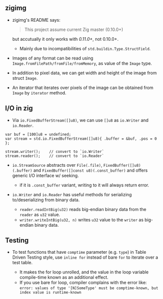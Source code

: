 ## zigimg

- zigimg's README says: 
  > This project assume current Zig master (0.10.0+)

  but accutually it only works with *0.11.0+*, not 0.10.0+.
    
    - Mainly due to incompatibilities of `std.buildin.Type.StructField`.

- Images of any format can be read using `Image.fromFilePath/fromFile/fromMemory`, as value of the `Image` type.

- In addition to pixel data, we can get width and height of the image from struct `Image`.

- An iterator that iterates over pixels of the image can be obtained from `Image` by `iterator` method.

## I/O in zig

- Via `io.FixedBufferStream([]u8)`, we can use `[]u8` as `io.Writer` and `io.Reader`.

```zig
var buf = [100]u8 = undefined;
var stream = std.io.FixedBufferStream([]u8){ .buffer = &buf, .pos = 0 };

stream.writer();    // convert to `io.Writer`
stream.reader();    // convert to `io.Reader`
```

- `io.StreamSource` abstracts over `File(.file)`, `FixedBuffer([]u8)(.buffer)` and `FixedBuffer([]const u8)(.const_buffer)` and offers generic I/O interface w/ seeking.

    - if it is `.const_buffer` variant, writing to it will always return error.

- `io.Writer` and `io.Reader` has useful methods for serializing to/deserializing from binary data.

    - `reader.readIntBig(u32)` reads big-endian binary data from the `reader` as `u32` value.
    - `writer.writeIntBig(u32, n)` writes `u32` value to the `writer` as big-endian binary data.

## Testing

- To test functions that have `comptime` parameter (e.g. `type`) in Table Driven Testing style, use `inline for` instead of bare `for` to iterate over a test table.

    - It makes the for loop unrolled, and the value in the loop variable compile-time known as an additional effect.
    - If you use bare for loop, compiler complains with the error like: `error: values of type '[N]SomeType' must be comptime-known, but index value is runtime-known`
